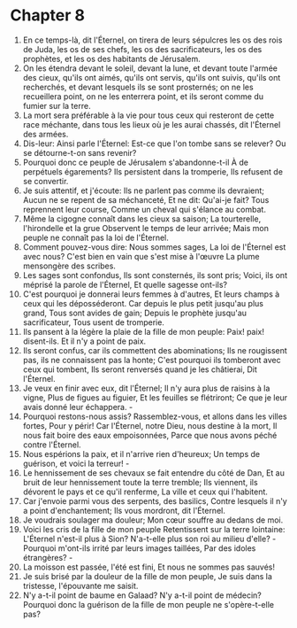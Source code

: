 # Chapter 8

1. En ce temps-là, dit l'Éternel, on tirera de leurs sépulcres les os des rois de Juda, les os de ses chefs, les os des sacrificateurs, les os des prophètes, et les os des habitants de Jérusalem.
2. On les étendra devant le soleil, devant la lune, et devant toute l'armée des cieux, qu'ils ont aimés, qu'ils ont servis, qu'ils ont suivis, qu'ils ont recherchés, et devant lesquels ils se sont prosternés; on ne les recueillera point, on ne les enterrera point, et ils seront comme du fumier sur la terre.
3. La mort sera préférable à la vie pour tous ceux qui resteront de cette race méchante, dans tous les lieux où je les aurai chassés, dit l'Éternel des armées.
4. Dis-leur: Ainsi parle l'Éternel: Est-ce que l'on tombe sans se relever? Ou se détourne-t-on sans revenir?
5. Pourquoi donc ce peuple de Jérusalem s'abandonne-t-il À de perpétuels égarements? Ils persistent dans la tromperie, Ils refusent de se convertir.
6. Je suis attentif, et j'écoute: Ils ne parlent pas comme ils devraient; Aucun ne se repent de sa méchanceté, Et ne dit: Qu'ai-je fait? Tous reprennent leur course, Comme un cheval qui s'élance au combat.
7. Même la cigogne connaît dans les cieux sa saison; La tourterelle, l'hirondelle et la grue Observent le temps de leur arrivée; Mais mon peuple ne connaît pas la loi de l'Éternel.
8. Comment pouvez-vous dire: Nous sommes sages, La loi de l'Éternel est avec nous? C'est bien en vain que s'est mise à l'œuvre La plume mensongère des scribes.
9. Les sages sont confondus, Ils sont consternés, ils sont pris; Voici, ils ont méprisé la parole de l'Éternel, Et quelle sagesse ont-ils?
10. C'est pourquoi je donnerai leurs femmes à d'autres, Et leurs champs à ceux qui les déposséderont. Car depuis le plus petit jusqu'au plus grand, Tous sont avides de gain; Depuis le prophète jusqu'au sacrificateur, Tous usent de tromperie.
11. Ils pansent à la légère la plaie de la fille de mon peuple: Paix! paix! disent-ils. Et il n'y a point de paix.
12. Ils seront confus, car ils commettent des abominations; Ils ne rougissent pas, ils ne connaissent pas la honte; C'est pourquoi ils tomberont avec ceux qui tombent, Ils seront renversés quand je les châtierai, Dit l'Éternel.
13. Je veux en finir avec eux, dit l'Éternel; Il n'y aura plus de raisins à la vigne, Plus de figues au figuier, Et les feuilles se flétriront; Ce que je leur avais donné leur échappera. -
14. Pourquoi restons-nous assis? Rassemblez-vous, et allons dans les villes fortes, Pour y périr! Car l'Éternel, notre Dieu, nous destine à la mort, Il nous fait boire des eaux empoisonnées, Parce que nous avons péché contre l'Éternel.
15. Nous espérions la paix, et il n'arrive rien d'heureux; Un temps de guérison, et voici la terreur! -
16. Le hennissement de ses chevaux se fait entendre du côté de Dan, Et au bruit de leur hennissement toute la terre tremble; Ils viennent, ils dévorent le pays et ce qu'il renferme, La ville et ceux qui l'habitent.
17. Car j'envoie parmi vous des serpents, des basilics, Contre lesquels il n'y a point d'enchantement; Ils vous mordront, dit l'Éternel.
18. Je voudrais soulager ma douleur; Mon cœur souffre au dedans de moi.
19. Voici les cris de la fille de mon peuple Retentissent sur la terre lointaine: L'Éternel n'est-il plus à Sion? N'a-t-elle plus son roi au milieu d'elle? -Pourquoi m'ont-ils irrité par leurs images taillées, Par des idoles étrangères? -
20. La moisson est passée, l'été est fini, Et nous ne sommes pas sauvés!
21. Je suis brisé par la douleur de la fille de mon peuple, Je suis dans la tristesse, l'épouvante me saisit.
22. N'y a-t-il point de baume en Galaad? N'y a-t-il point de médecin? Pourquoi donc la guérison de la fille de mon peuple ne s'opère-t-elle pas?

